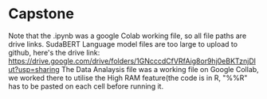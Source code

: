 # Capstone
Note that the .ipynb was a google Colab working file, so all file paths are drive links.
SudaBERT Language model files are too large to upload to github, here's the drive link: https://drive.google.com/drive/folders/1GNcccdCfVRfAig8or9hj0eBKTznjDlut?usp=sharing 
The Data Analaysis file was a working file on Google Collab, we worked there to utilise the High RAM feature(the code is in R, "%%R" has to be pasted on each cell before running it.  
